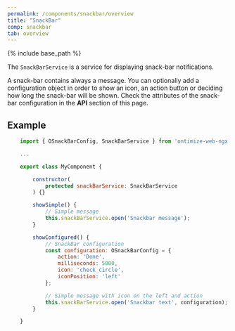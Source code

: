 ```yaml
---
permalink: /components/snackbar/overview
title: "SnackBar"
comp: snackbar
tab: overview
---
```


{% include base_path %}

The `SnackBarService` is a service for displaying snack-bar notifications.

A snack-bar contains always a message. You can optionally add a configuration object in order to show an icon, an action button or deciding how long the snack-bar will be shown. Check the attributes of the snack-bar configuration in the **API** section of this page.

## Example

```javascript
    import { OSnackBarConfig, SnackBarService } from 'ontimize-web-ngx';

    ...

    export class MyComponent {

        constructor(
            protected snackBarService: SnackBarService
        ) {}

        showSimple() {
            // Simple message
            this.snackBarService.open('Snackbar message');
        }

        showConfigured() {
            // SnackBar configuration
            const configuration: OSnackBarConfig = {
                action: 'Done',
                milliseconds: 5000,
                icon: 'check_circle',
                iconPosition: 'left'
            };

            // Simple message with icon on the left and action
            this.snackBarService.open('Snackbar text', configuration);
        }

    }
```
